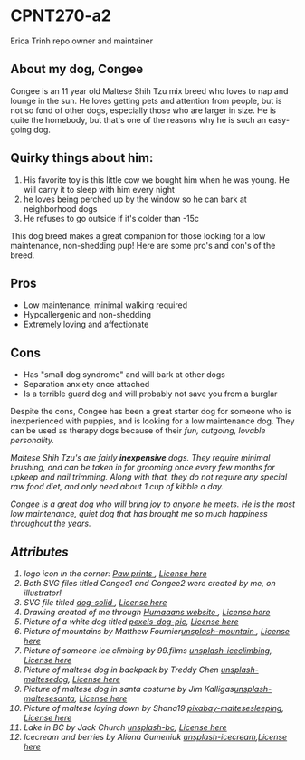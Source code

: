 # CPNT270-a2

Erica Trinh repo owner and maintainer

## About my dog, Congee

Congee is an 11 year old Maltese Shih Tzu mix breed who loves to nap and lounge in the sun.
He loves getting pets and attention from people, but is not so fond of other dogs, especially those who are larger in size. He is quite the homebody, but that's one of the reasons why he is such an easy-going dog.

## Quirky things about him:

1. His favorite toy is this little cow we bought him when he was young. He will carry it to sleep with him every night
2. he loves being perched up by the window so he can bark at neighborhood dogs
3. He refuses to go outside if it's colder than -15c

This dog breed makes a great companion for those looking for a low maintenance, non-shedding pup! Here are some pro's and con's of the breed.

## Pros

- Low maintenance, minimal walking required
- Hypoallergenic and non-shedding
- Extremely loving and affectionate

## Cons

- Has "small dog syndrome" and will bark at other dogs
- Separation anxiety once attached
- Is a terrible guard dog and will probably not save you from a burglar

Despite the cons, Congee has been a great starter dog for someone who is inexperienced with puppies, and is looking for a low maintenance dog. They can be used as therapy dogs because of their <em>fun, outgoing, lovable<em> personality.

Maltese Shih Tzu's are fairly <strong>inexpensive</strong> dogs. They require minimal brushing, and can be taken in for grooming once every few months for upkeep and nail trimming. Along with that, they do not require any special raw food diet, and only need about 1 cup of kibble a day.

Congee is a great dog who will bring joy to anyone he meets. He is the most low maintenance, quiet dog that has brought me so much happiness throughout the years.

## Attributes

1. logo icon in the corner: [Paw prints ](https://icon-icons.com/download/108559/ICO/128/), [License here](https://icon-icons.com/terms-of-use/)
2. Both SVG files titled Congee1 and Congee2 were created by me, on illustrator!
3. SVG file titled [dog-solid ](https://fontawesome.com/icons/dog?style=solid), [License here](https://fontawesome.com/license/free)
4. Drawing created of me through [Humaaans website ](https://blush.design/collections/humaaans), [License here](https://creativecommons.org/share-your-work/public-domain/cc0/)
5. Picture of a white dog titled [pexels-dog-pic](https://www.pexels.com/photo/nature-animal-dog-pet-33053/), [License here](https://www.pexels.com/license/)
6. Picture of mountains by Matthew Fournier[unsplash-mountain ](https://unsplash.com/photos/ycv7guIlR9c), [License here](https://unsplash.com/license)
7. Picture of someone ice climbing by 99.films [unsplash-iceclimbing](https://unsplash.com/photos/wPJ9pzzEbKM), [License here](https://unsplash.com/license)
8. Picture of maltese dog in backpack by Treddy Chen [unsplash-maltesedog](https://unsplash.com/photos/39-Aqqh15_M), [License here](https://unsplash.com/license)
9. Picture of maltese dog in santa costume by Jim Kalligas[unsplash-maltesesanta](https://unsplash.com/photos/XcMmZjmGEIM), [License here](https://unsplash.com/license)
10. Picture of maltese laying down by Shana19 [pixabay-maltesesleeping](https://pixabay.com/photos/dog-maltese-white-pet-sweet-small-5337564/), [License here](https://pixabay.com/service/license/)
11. Lake in BC by Jack Church [unsplash-bc](https://unsplash.com/photos/EKlPl43tmsI), [License here](https://unsplash.com/license)
12. Icecream and berries by Aliona Gumeniuk [unsplash-icecream](https://unsplash.com/photos/pHDFgXWIOK0),[License here](https://unsplash.com/license)

